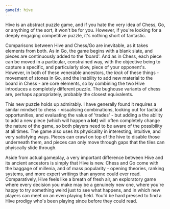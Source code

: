```yaml
---
gameId: hive
---
```

Hive is an abstract puzzle game, and if you hate the very idea of Chess, Go, or anything of the sort, it won't be for you. However, if you're looking for a deeply engaging competitive puzzle, it's nothing short of fantastic.

Comparisons between Hive and Chess/Go are inevitable, as it takes elements from both. As in Go, the game begins with a blank slate, and pieces are continuously added to the 'board'. And as in Chess, each piece can be moved in a particular, constrained way, with the objective being to capture a specific, and particularly slow, piece of your opponent's. However, in both of these venerable ancestors, the _lack_ of these things - movement of stones in Go, and the inability to add new material to the board in Chess - are core elements, so by combining the two Hive introduces a completely different puzzle. The bughouse variants of chess are, perhaps appropriately, probably the closest equivalents.

This new puzzle holds up admirably. I have generally found it requires a similar mindset to chess - visualising combinations, looking out for tactical opportunities, and evaluating the value of 'trades' - but adding a the ability to add a new piece (which will happen **a lot**) will often completely change the nature of the game, so both players need to be aware of the possibility at all times. The game also uses its physicality in interesting, intuitive, and very satisfying ways. Pieces can crawl on top of the hive to disable those underneath them, and pieces can only move through gaps that the tiles can phyiscally slide through.

Aside from actual gameplay, a very important difference between Hive and its ancient ancestors is simply that Hive is new. Chess and Go come with the baggage of millenia, and of mass popularity - opening theories, ranking systems, and more expert writings than anyone could ever read. Comparatively, Hive feels like a breath of fresh air, an exploratory game where every decision you make may be a genuinely new one, where you're happy to try something weird just to see what happens, and in which new players can meet on an even playing field. You'd be hard pressed to find a Hive prodigy who's been playing since before they could read.
